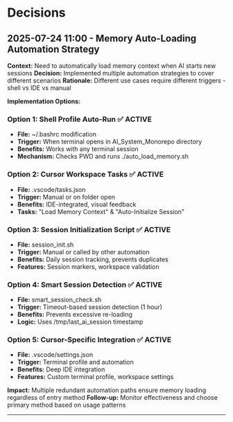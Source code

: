# Decisions

## 2025-07-24 11:00 - Memory Auto-Loading Automation Strategy

**Context:** Need to automatically load memory context when AI starts new sessions
**Decision:** Implemented multiple automation strategies to cover different scenarios
**Rationale:** Different use cases require different triggers - shell vs IDE vs manual

**Implementation Options:**

### Option 1: Shell Profile Auto-Run ✅ ACTIVE
- **File:** ~/.bashrc modification
- **Trigger:** When terminal opens in AI_System_Monorepo directory
- **Benefits:** Works with any terminal session
- **Mechanism:** Checks PWD and runs ./auto_load_memory.sh

### Option 2: Cursor Workspace Tasks ✅ ACTIVE
- **File:** .vscode/tasks.json
- **Trigger:** Manual or on folder open
- **Benefits:** IDE-integrated, visual feedback
- **Tasks:** "Load Memory Context" & "Auto-Initialize Session"

### Option 3: Session Initialization Script ✅ ACTIVE
- **File:** session_init.sh
- **Trigger:** Manual or called by other automation
- **Benefits:** Daily session tracking, prevents duplicates
- **Features:** Session markers, workspace validation

### Option 4: Smart Session Detection ✅ ACTIVE
- **File:** smart_session_check.sh
- **Trigger:** Timeout-based session detection (1 hour)
- **Benefits:** Prevents excessive re-loading
- **Logic:** Uses /tmp/last_ai_session timestamp

### Option 5: Cursor-Specific Integration ✅ ACTIVE
- **File:** .vscode/settings.json
- **Trigger:** Terminal profile and automation
- **Benefits:** Deep IDE integration
- **Features:** Custom terminal profile, workspace settings

**Impact:** Multiple redundant automation paths ensure memory loading regardless of entry method
**Follow-up:** Monitor effectiveness and choose primary method based on usage patterns

---
